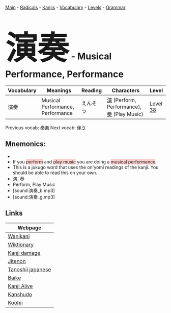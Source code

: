 <style> bigfont {font-size: 100px}</style>
[Main](../README.md) -
[Radicals](../radicals.md) -
[Kanjis](../kanjis.md) -
[Vocabulary](../vocabulary.md) -
[Levels](../levels.md) -
[Grammar](../grammar.md)
# <bigfont> 演奏</bigfont> - Musical Performance, Performance 

| Vocabulary | Meanings | Reading | Characters | Level |
| --- | --- | --- | --- | --- |
| 演奏 | Musical Performance, Performance | えんそう |  [演](../kanjis/演.md) (Perform, Performance), [奏](../kanjis/奏.md) (Play Music) | [Level 38](../levels/wk_level38.md) |

Previous vocab: [奏楽](奏楽.md) Next vocab: [伴う](伴う.md) 

## Mnemonics:

* 
* If you <span style="background-color:#ffcccb"> perform</span> and <span style="background-color:#ffcccb"> play music</span> you are doing a <span style="background-color:#ffcccb"> musical performance</span>.
* This is a jukugo word that uses the on'yomi readings of the kanji. You should be able to read this on your own.
* 演, 奏
* Perform, Play Music
* [sound:演奏_b.mp3]
* [sound:演奏_g.mp3]


## Links 

| Webpage |
| --- |
| [Wanikani          ](https://www.wanikani.com/kanji/演奏) |
| [Wiktionary        ](https://en.wiktionary.org/wiki/演奏) |
| [Kanji damage      ](http://www.kanjidamage.com/kanji/search?utf8=✓&q=演奏) |
| [Jitenon           ](https://jitenon.com/kanji/演奏) |
| [Tanoshii japanese ](https://www.tanoshiijapanese.com/dictionary/kanji.cfm?k=演奏) |
| [Baike             ](https://baike.baidu.com/item/演奏) |
| [Kanji Alive       ](https://app.kanjialive.com/演奏) |
| [Kanshudo          ](https://www.kanshudo.com/searchmn?q=演奏) |
| [Koohii            ](https://kanji.koohii.com/study/kanji/演奏) |
